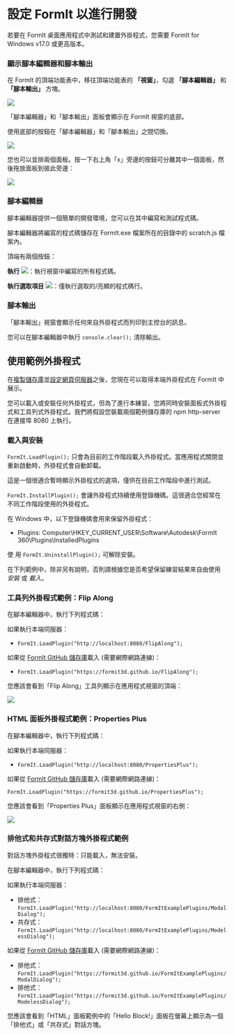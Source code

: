 # 設定 FormIt 以進行開發

若要在 FormIt 桌面應用程式中測試和建置外掛程式，您需要 FormIt for Windows v17.0 或更高版本。

### **顯示腳本編輯器和腳本輸出**

在 FormIt 的頂端功能表中，移往頂端功能表的 **「視窗」**，勾選 **「腳本編輯器」** 和 **「腳本輸出」** 方塊。

![](https://formit3d.github.io/FormItExamplePlugins/docs/images/EnableDevelopmentWindows.PNG)

「腳本編輯器」和「腳本輸出」面板會顯示在 FormIt 視窗的底部。

使用底部的按鈕在「腳本編輯器」和「腳本輸出」之間切換。

![](https://formit3d.github.io/FormItExamplePlugins/docs/images/ScriptEditorDefaultState.PNG)

您也可以並排兩個面板。按一下右上角「x」旁邊的按鈕可分離其中一個面板，然後拖放面板到彼此旁邊：

![](https://formit3d.github.io/FormItExamplePlugins/docs/images/ScriptEditor+ScriptOutputConfiguration.gif)

### **腳本編輯器**

腳本編輯器提供一個簡單的開發環境，您可以在其中編寫和測試程式碼。

腳本編輯器將編寫的程式碼儲存在 FormIt.exe 檔案所在的目錄中的 scratch.js 檔案內。

頂端有兩個按鈕：

**執行** ![](<../../../../.gitbook/assets/image (8).png>)：執行視窗中編寫的所有程式碼。

**執行選取項目** ![](<../../../.../.gitbook/assets/image (52).png>)：僅執行選取的/亮顯的程式碼行。

### **腳本輸出**

「腳本輸出」視窗會顯示任何來自外掛程式而列印到主控台的訊息。

您可以在腳本編輯器中執行 `console.clear();` 清除輸出。

## 使用範例外掛程式

在[複製儲存庫](cloning-a-sample-plugin.md)並[設定網頁伺服器](hosting-a-plugin-on-a-local-server.md)之後，您現在可以取得本端外掛程式在 FormIt 中展示。

您可以載入或安裝任何外掛程式，但為了進行本練習，您將同時安裝面板式外掛程式和工具列式外掛程式。我們將假設您裝載兩個範例儲存庫的 npm http-server 在連接埠 8080 上執行。

### **載入與安裝**

`FormIt.LoadPlugin();` 只會為目前的工作階段載入外掛程式。當應用程式關閉並重新啟動時，外掛程式會自動卸載。

這是一個很適合暫時顯示外掛程式的選項，僅供在目前工作階段中進行測試。

`FormIt.InstallPlugin();` 會讓外掛程式持續使用登錄機碼。這很適合您經常在不同工作階段使用的外掛程式。

在 Windows 中，以下登錄機碼會用來保留外掛程式：

* Plugins: Computer\HKEY\_CURRENT\_USER\Software\Autodesk\FormIt 360\Plugins\InstalledPlugins

使 用 `FormIt.UninstallPlugin();` 可解除安裝。

在下列範例中，除非另有說明，否則請根據您是否希望保留練習結果來自由使用 _安裝_ 或 _載入_。

### **工具列外掛程式範例：Flip Along**

在腳本編輯器中，執行下列程式碼：

如果執行本端伺服器：

* `FormIt.LoadPlugin("http://localhost:8080/FlipAlong");`

如果從 [FormIt GitHub 儲存庫](https://github.com/FormIt3D/)載入 (需要網際網路連線)：

* `FormIt.LoadPlugin("https://formit3d.github.io/FlipAlong");`

您應該會看到「Flip Along」工具列顯示在應用程式視窗的頂端：

![](https://formit3d.github.io/FormItExamplePlugins/docs/images/FlipAlongToolbar.PNG)

### **HTML 面板外掛程式範例：Properties Plus**

在腳本編輯器中，執行下列程式碼：

如果執行本端伺服器：

* `FormIt.LoadPlugin("http://localhost:8080/PropertiesPlus");`

如果從 [FormIt GitHub 儲存庫](https://github.com/FormIt3D/)載入 (需要網際網路連線)：

`FormIt.LoadPlugin("https://formit3d.github.io/PropertiesPlus");`

您應該會看到「Properties Plus」面板顯示在應用程式視窗的右側：

![](https://formit3d.github.io/FormItExamplePlugins/docs/images/PropertiesPlusPanel.png)

### **排他式和共存式對話方塊外掛程式範例**

對話方塊外掛程式很獨特：只能載入，無法安裝。

在腳本編輯器中，執行下列程式碼：

如果執行本端伺服器：

* 排他式：`FormIt.LoadPlugin("http://localhost:8080/FormItExamplePlugins/ModalDialog");`
* 共存式：`FormIt.LoadPlugin("http://localhost:8080/FormItExamplePlugins/ModelessDialog");`

如果從 [FormIt GitHub 儲存庫](https://github.com/FormIt3D/)載入 (需要網際網路連線)：

* 排他式：`FormIt.LoadPlugin("https://formit3d.github.io/FormItExamplePlugins/ModalDialog");`
* 排他式：`FormIt.LoadPlugin("https://formit3d.github.io/FormItExamplePlugins/ModelessDialog");`

您應該會看到「HTML」面板範例中的「Hello Block!」面板在螢幕上顯示為一個「排他式」或「共存式」對話方塊。
